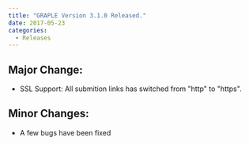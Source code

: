 ```yaml
---
title: "GRAPLE Version 3.1.0 Released."
date: 2017-05-23
categories:
  - Releases
---
```

## Major Change:
* SSL Support: All submition links has switched from "http" to "https".
## Minor Changes:
* A few bugs have been fixed
